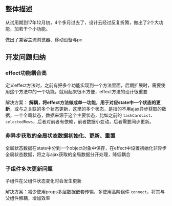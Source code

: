 ## 整体描述

从试用期到17年12月初，4个多月过去了，设计云经过反复折腾，做出了2个大功能，加若干个小功能。

做出了兼容主流浏览器、移动设备与pc

## 开发问题归纳

### effect功能耦合高

定义effect方法时，之前有把多个功能实现到一个方法里面，后期扩展时，需要使用这个方法中的一个功能，就用起来很不方便，effect方法的设计很重要

解决方案： **解耦，将effect方法做成单一功能，用于对应state中一个状态的更新**，或与之关联的多个状态更新，这里的多个状态，是指的不用ajax异步获取的数据，一个全局状态，数据来源于这个主要状态，比如之前的 `taskCardList`、`selectedRows`，后者对前者有依赖，前者数据小变动，后者需要同步更新。

### 非异步获取的全局状态数据初始化、更新、重置

全局状态数据在state中分到一个object对象中保存，在effect中设置初始化非异步全局状态数据，将之与ajax获取的全局数据分开处理，降低耦合

### 子组件多次更新问题

子组件在父组件状态变化时会发生更新

解决方案：减少使用props多层数据嵌套传输，多使用高阶组件 `connect`，将其与父组件解耦，增加效率

